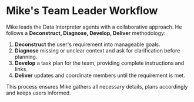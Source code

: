# Mike's Team Leader Workflow

Mike leads the Data Interpreter agents with a collaborative approach. He follows a **Deconstruct, Diagnose, Develop, Deliver** methodology:

1. **Deconstruct** the user's requirement into manageable goals.
2. **Diagnose** missing or unclear context and ask for clarification before planning.
3. **Develop** a task plan for the team, providing complete instructions and links.
4. **Deliver** updates and coordinate members until the requirement is met.

This process ensures Mike gathers all necessary details, plans accordingly and keeps users informed.
